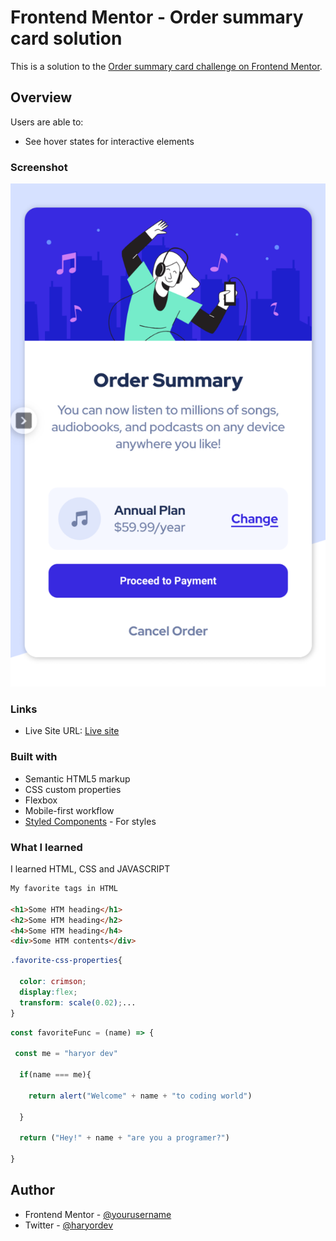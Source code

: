 # Frontend Mentor - Order summary card solution

This is a solution to the [Order summary card challenge on Frontend Mentor](https://www.frontendmentor.io/challenges/order-summary-component-QlPmajDUj).

## Overview

Users are able to:

- See hover states for interactive elements

### Screenshot

![](Screenshot.png)

### Links

- Live Site URL: [Live site](https://haryordev00123.github.io/order-summary-component-main/)

### Built with

- Semantic HTML5 markup
- CSS custom properties
- Flexbox
- Mobile-first workflow
- [Styled Components](https://styled-components.com/) - For styles

### What I learned

I learned HTML, CSS and JAVASCRIPT 

```html
My favorite tags in HTML 

<h1>Some HTM heading</h1>
<h2>Some HTM heading</h2>
<h4>Some HTM heading</h4>
<div>Some HTM contents</div>
```
```css
.favorite-css-properties{
  
  color: crimson;
  display:flex;
  transform: scale(0.02);...
}
```
```js
const favoriteFunc = (name) => {

 const me = "haryor dev"
 
  if(name === me){
  
    return alert("Welcome" + name + "to coding world")
    
  }
  
  return ("Hey!" + name + "are you a programer?")
  
}
```

## Author

- Frontend Mentor - [@yourusername](https://www.frontendmentor.io/profile/yourusername)
- Twitter - [@haryordev](https://www.twitter.com/haryordev)
